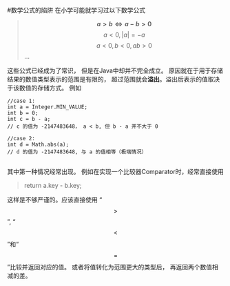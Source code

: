 #数学公式的陷阱
在小学可能就学习过以下数学公式
>**$${a > b}\Leftrightarrow {a - b} > 0$$**
>$$a < 0, |a| = -a$$
>$$a < 0, b < 0, ab > 0$$
...

这些公式已经成为了常识， 但是在Java中却并不完全成立。
原因就在于用于存储结果的数值类型表示的范围是有限的， 超过范围就会**溢出**。溢出后表示的值取决于该数值的存储方式。
例如
```
//case 1:
int a = Integer.MIN_VALUE;
int b = 0;
int c = b - a;   
// c 的值为 -2147483648， a < b, 但 b - a 并不大于 0
        
//case 2:
int d = Math.abs(a);
// d 的值为 -2147483648, 与 a 的值相等（极端情况）
        
```
其中第一种情况经常出现。 例如在实现一个比较器Comparator时，经常直接使用
>  return a.key - b.key;

这样是不够严谨的。应该直接使用 “$$>$$”, “$$<$$”和“$$=$$”比较并返回对应的值。 
或者将值转化为范围更大的类型后， 再返回两个数值相减的差。


